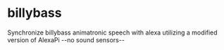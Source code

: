 # billybass
Synchronize billybass animatronic speech with alexa utilizing a modified version of AlexaPi 
--no sound sensors--
